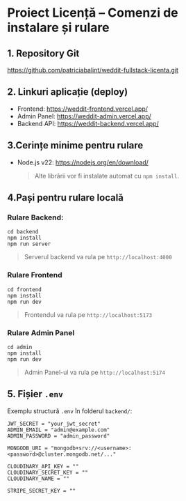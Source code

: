 # Proiect Licență – Comenzi de instalare și rulare

## 1. Repository Git

https://github.com/patriciabalint/weddit-fullstack-licenta.git

## 2. Linkuri aplicație (deploy)

- Frontend: https://weddit-frontend.vercel.app/
- Admin Panel: https://weddit-admin.vercel.app/
- Backend API: https://weddit-backend.vercel.app/

## 3.Cerințe minime pentru rulare

- Node.js v22: https://nodejs.org/en/download/
  > Alte librării vor fi instalate automat cu `npm install`.

## 4.Pași pentru rulare locală

### Rulare Backend:

```
cd backend
npm install
npm run server
```

> Serverul backend va rula pe `http://localhost:4000`

### Rulare Frontend

```
cd frontend
npm install
npm run dev
```

> Frontendul va rula pe `http://localhost:5173`

### Rulare Admin Panel

```
cd admin
npm install
npm run dev
```

> Admin Panel-ul va rula pe `http://localhost:5174`

## 5. Fișier `.env`

Exemplu structură `.env` în folderul `backend/`:

```env
JWT_SECRET = "your_jwt_secret"
ADMIN_EMAIL = "admin@example.com"
ADMIN_PASSWORD = "admin_password"

MONGODB_URI = "mongodb+srv://<username>:<password>@cluster.mongodb.net/..."

CLOUDINARY_API_KEY = ""
CLOUDINARY_SECRET_KEY = ""
CLOUDINARY_NAME = ""

STRIPE_SECRET_KEY = ""
```
